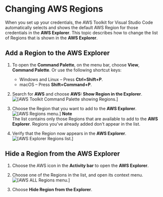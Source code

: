 # Changing AWS Regions<a name="setup-region"></a>

When you set up your credentials, the AWS Toolkit for Visual Studio Code automatically selects and shows the default AWS Region for those credentials in the **AWS Explorer**\. This topic describes how to change the list of Regions that is shown in the **AWS Explorer**\.

## Add a Region to the AWS Explorer<a name="select-new-region"></a>

1. To open the **Command Palette**, on the menu bar, choose **View**, **Command Palette**\. Or use the following shortcut keys: 
   + Windows and Linux – Press **Ctrl\+Shift\+P**\.
   + macOS – Press **Shift\+Command\+P**\.

1. Search for **AWS** and choose **AWS: Show Region in the Explorer**\.  
![\[AWS Toolkit Command Palette showing Regions.\]](http://docs.aws.amazon.com/toolkit-for-vscode/latest/userguide/images/aws-toolkit-show-regions.png)

1. Choose the Region that you want to add to the **AWS Explorer**\.  
![\[AWS Regions menu.\]](http://docs.aws.amazon.com/toolkit-for-vscode/latest/userguide/images/aws-toolkit-select-region.png)
**Note**  
The list contains only those Regions that are available to add to the **AWS Explorer**\. Regions you've already added don't appear in the list\.

1. Verify that the Region now appears in the **AWS Explorer**\.  
![\[AWS Explorer Regions list.\]](http://docs.aws.amazon.com/toolkit-for-vscode/latest/userguide/images/aws-toolkit-region-added.png)

## Hide a Region from the AWS Explorer<a name="hide-region"></a>

1. Choose the AWS icon in the **Activity bar** to open the **AWS Explorer**\.

1. Choose one of the Regions in the list, and open its context menu\.  
![\[AWS ALL Regions menu.\]](http://docs.aws.amazon.com/toolkit-for-vscode/latest/userguide/images/aws-toolkit-region-context-menu.png)

1. Choose **Hide Region from the Explorer**\.